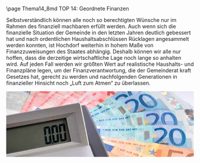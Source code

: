 \page Thema14_8md TOP 14: Geordnete Finanzen

Selbstverständlich können alle noch so berechtigten Wünsche nur im Rahmen des finanziell
machbaren erfüllt werden. Auch wenn sich die finanzielle Situation der Gemeinde in den
letzten Jahren deutlich gebessert hat und nach ordentlichen Haushaltsabschlüssen Rücklagen
angesammelt werden konnten, ist Hochdorf weiterhin in hohem Maße von Finanzzuweisungen
des Staates abhängig. Deshalb können wir alle nur hoffen, dass die derzeitige
wirtschaftliche Lage noch lange so anhalten wird. Auf jeden Fall werden wir größten Wert
auf realistische Haushalts- und Finanzpläne legen, um der Finanzverantwortung, die der Gemeinderat
kraft Gesetzes hat, gerecht zu werden und nachfolgenden Generationen in finanzieller
Hinsicht noch „Luft zum Atmen“ zu überlassen.

![](Documentation/img/2019/Geordnete.jpg)
